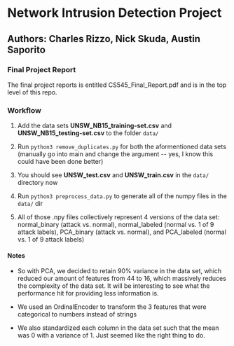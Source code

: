 # Network Intrusion Detection Project

## Authors: Charles Rizzo, Nick Skuda, Austin Saporito

### Final Project Report

The final project reports is entitled CS545_Final_Report.pdf and is in the top level of this repo.

### Workflow

1. Add the data sets **UNSW_NB15_training-set.csv** and **UNSW_NB15_testing-set.csv** to the folder `data/`

2. Run `python3 remove_duplicates.py` for both the aformentioned data sets (manually go into main and change the argument -- yes, I know this could have been done better)

3. You should see **UNSW_test.csv** and **UNSW_train.csv** in the `data/` directory now

4. Run `python3 preprocess_data.py` to generate all of the numpy files in the `data/` dir 

5. All of those .npy files collectively represent 4 versions of the data set: normal_binary (attack vs. normal), normal_labeled (normal vs. 1 of 9 attack labels), 
   PCA_binary (attack vs. normal), and PCA_labeled (normal vs. 1 of 9 attack labels)

#### Notes
- So with PCA, we decided to retain 90% variance in the data set, which reduced our amount of features from 44 to 16, which massively reduces the complexity of the data set. It will be interesting to see what the performance hit for providing less information is.

- We used an OrdinalEncoder to transform the 3 features that were categorical to numbers instead of strings

- We also standardized each column in the data set such that the mean was 0 with a variance of 1. Just seemed like the right thing to do.
